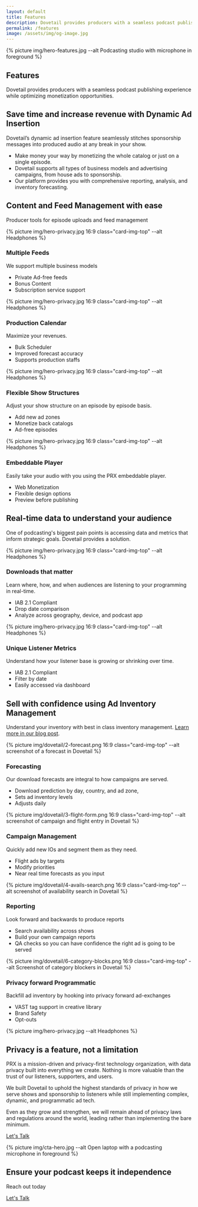 ```yaml
---
layout: default
title: Features
description: Dovetail provides producers with a seamless podcast publishing experience while optimizing monetization opportunities.
permalink: /features
image: /assets/img/og-image.jpg
---
```

<section class="text-white lede hero px-5 pb-5 m-0">
  <div class="hero-image">
    <div>
    {% picture img/hero-features.jpg --alt Podcasting studio with microphone in foreground %}
    </div>
  </div>
  <div class="hero-content container col-xxl-8">
    <div class="row">
      <div class="col-md-8">
        <div class="hero-content-inner">
          <h1 class="mb-4 fw-bold">Features</h1>
          <p class="lead fs-4">Dovetail provides producers with a seamless podcast publishing experience while optimizing monetization opportunities.</p>
        </div>
      </div>
    </div>
  </div>
</section>

<section class="bg-gray-x p-5">
  <div class="container col-xxl-8">
    <h2 class="display-6 mb-3 ">Save time and increase revenue with Dynamic Ad Insertion</h2>
    <p>Dovetail’s dynamic ad insertion feature seamlessly stitches sponsorship messages into produced audio at any break in your show.</p>
    <ul>
      <li>Make money your way by monetizing the whole catalog or just on a single episode.</li>
      <li>Dovetail supports all types of business models and advertising campaigns, from house ads to sponsorship.</li>
      <li>Our platform provides you with comprehensive reporting, analysis, and inventory forecasting.</li>
    </ul>
  </div>
</section>

<section class="bg-white p-5">
  <div class="container col-xxl-8">
    <h2 class="display-6 mb-3">Content and Feed Management with ease</h2>
    <p class="lead">Producer tools for episode uploads and feed management</p>
    <div class="row row-cols-1 row-cols-md-2 g-4">
      <div class="card">
        {% picture img/hero-privacy.jpg 16:9 class="card-img-top" --alt Headphones %}
        <div class="card-body">
          <h3>Multiple Feeds</h3>
          <p class="mb-0">We support multiple business models</p>
        </div>
        <ul class="list-group list-group-flush">
          <li class="list-group-item">Private Ad-free feeds</li>
          <li class="list-group-item">Bonus Content</li>
          <li class="list-group-item">Subscription service support</li>
        </ul>
      </div>
      <div class="card">
        {% picture img/hero-privacy.jpg 16:9 class="card-img-top" --alt Headphones %}
        <div class="card-body">
          <h3>Production Calendar</h3>
          <p class="mb-0">Maximize your revenues.</p>
        </div>
        <ul class="list-group list-group-flush">
          <li class="list-group-item">Bulk Scheduler</li>
          <li class="list-group-item">Improved forecast accuracy</li>
          <li class="list-group-item">Supports production staffs</li>
        </ul>
      </div>
      <div class="card">
        {% picture img/hero-privacy.jpg 16:9 class="card-img-top" --alt Headphones %}
        <div class="card-body">
          <h3>Flexible Show Structures</h3>
          <p class="mb-0">Adjust your show structure on an episode by episode basis.</p>
        </div>
        <ul class="list-group list-group-flush">
          <li class="list-group-item">Add new ad zones</li>
          <li class="list-group-item">Monetize back catalogs</li>
          <li class="list-group-item">Ad-free episodes</li>
        </ul>
      </div>
      <div class="card">
        {% picture img/hero-privacy.jpg 16:9 class="card-img-top" --alt Headphones %}
        <div class="card-body">
          <h3>Embeddable Player</h3>
          <p class="mb-0">Easily take your audio with you using the PRX embeddable player.</p>
        </div>
        <ul class="list-group list-group-flush">
          <li class="list-group-item">Web Monetization</li>
          <li class="list-group-item">Flexible design options</li>
          <li class="list-group-item">Preview before publishing</li>
        </ul>
      </div>
    </div>
  </div>
</section>

<section class="bg-gray-x p-5">
  <div class="container col-xxl-8">
    <h2 class="display-6 mb-3">Real-time data to understand your audience</h2>
    <p class="lead">One of podcasting's biggest pain points is accessing data and metrics that inform strategic goals. Dovetail provides a solution.</p>
    <div class="row row-cols-1 row-cols-md-2 g-4">
      <div class="card">
        {% picture img/hero-privacy.jpg 16:9 class="card-img-top" --alt Headphones %}
        <div class="card-body">
          <h3>Downloads that matter</h3>
          <p class="mb-0">Learn where, how, and when audiences are listening to your programming in real-time.</p>
        </div>
        <ul class="list-group list-group-flush">
          <li class="list-group-item">IAB 2.1 Compliant</li>
          <li class="list-group-item">Drop date comparison</li>
          <li class="list-group-item">Analyze across geography, device, and podcast app</li>
        </ul>
      </div>
      <div class="card">
        {% picture img/hero-privacy.jpg 16:9 class="card-img-top" --alt Headphones %}
        <div class="card-body">
          <h3>Unique Listener Metrics</h3>
          <p class="mb-0">Understand how your listener base is growing or shrinking over time.</p>
        </div>
        <ul class="list-group list-group-flush">
          <li class="list-group-item">IAB 2.1 Compliant</li>
          <li class="list-group-item">Filter by date</li>
          <li class="list-group-item">Easily accessed via dashboard</li>
        </ul>
      </div>
    </div>
  </div>
</section>

<section class="bg-white p-5">
  <div class="container col-xxl-8">
    <h2 class="display-6 mb-3">Sell with confidence using Ad Inventory Management</h2>
    <p>Understand your inventory with best in class inventory management. <a href="/2022/07/21/introducing-dovetail-as-product">Learn more in our blog post</a>.</p>
    <div class="row row-cols-1 row-cols-md-2 g-4">
      <div class="card">
        {% picture img/dovetail/2-forecast.png 16:9 class="card-img-top" --alt screenshot of a forecast in Dovetail %}
        <div class="card-body">
          <h3>Forecasting</h3>
          <p class="mb-0">Our download forecasts are integral to how campaigns are served.</p>
        </div>
        <ul class="list-group list-group-flush">
          <li class="list-group-item">Download prediction by day, country, and ad zone,  </li>
          <li class="list-group-item">Sets ad inventory levels</li>
          <li class="list-group-item">Adjusts daily</li>
        </ul>
      </div>
      <div class="card">
        {% picture img/dovetail/3-flight-form.png 16:9 class="card-img-top" --alt screenshot of campaign and flight entry in Dovetail %}
        <div class="card-body">
          <h3>Campaign Management</h3>
          <p class="mb-0">Quickly add new IOs and segment them as they need.</p>
        </div>
        <ul class="list-group list-group-flush">
          <li class="list-group-item">Flight ads by targets</li>
          <li class="list-group-item">Modify priorities</li>
          <li class="list-group-item">Near real time forecasts as you input</li>
        </ul>
      </div>
      <div class="card">
        {% picture img/dovetail/4-avails-search.png 16:9 class="card-img-top" --alt screenshot of availability search in Dovetail %}
        <div class="card-body">
          <h3>Reporting</h3>
          <p class="mb-0">Look forward and backwards to produce reports</p>
        </div>
        <ul class="list-group list-group-flush">
          <li class="list-group-item">Search availability across shows</li>
          <li class="list-group-item">Build your own campaign reports</li>
          <li class="list-group-item">QA checks so you can have confidence the right ad is going to be served</li>
        </ul>
      </div>
      <div class="card">
        {% picture img/dovetail/6-category-blocks.png 16:9 class="card-img-top" --alt Screenshot of category blockers in Dovetail %}
        <div class="card-body">
          <h3>Privacy forward Programmatic</h3>
          <p class="mb-0">Backfill ad inventory by hooking into privacy forward ad-exchanges</p>
        </div>
        <ul class="list-group list-group-flush">
          <li class="list-group-item">VAST tag support in creative library</li>
          <li class="list-group-item">Brand Safety</li>
          <li class="list-group-item">Opt-outs</li>
        </ul>
      </div>
    </div>
  </div>
</section>

<section class="hero p-5">
  <div class="hero-image">
    <div>
    {% picture img/hero-privacy.jpg --alt Headphones %}
    </div>
  </div>
  <div class="hero-content container col-xxl-8">
    <div class="row">
      <div class="col-md-8">
        <div class="hero-content-inner">
          <h1 class="mb-4 fw-bold">Privacy is a feature, not a limitation</h1>
          <p class="lead">PRX is a mission-driven and privacy-first technology organization, with data privacy built into everything we create. Nothing is more valuable than the trust of our listeners, supporters, and users.</p>
          <p>We built Dovetail to uphold the highest standards of privacy in how we serve shows and sponsorship to listeners while still implementing complex, dynamic, and programmatic ad tech.</p>
          <p>Even as they grow and strengthen, we will remain ahead of privacy laws and regulations around the world, leading rather than implementing the bare minimum.</p>
          <p class="mb-4"><a href="{% link pages/contact.md %}" type="button" class="btn btn-primary px-4 gap-3">Let's Talk</a></p>
        </div>
      </div>
    </div>
  </div>
</section>

<aside class="text-white hero px-4 m-0 cta">
  <div class="hero-image">
    <div>{% picture img/cta-hero.jpg --alt Open laptop with a podcasting microphone in foreground %}</div>
  </div>
  <div class="hero-content container col-xxl-8 text-center">
    <div class="hero-content-inner">
      <h2 class="display-6 fw-bold">Ensure your podcast keeps it independence</h2>
      <p class="fs-3 mt-2 mb-4">Reach out today</p>
      <p class="text-center mt-4 mb-0"><a href="{% link pages/contact.md %}" type="button" class="btn btn-primary px-4 gap-3">Let's Talk</a></p>
    </div>
  </div>
</aside>
